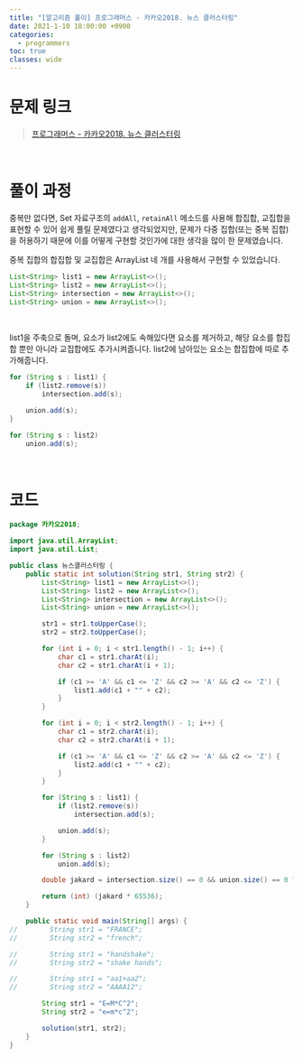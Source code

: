 ```yaml
---
title: "[알고리즘 풀이] 프로그래머스 - 카카오2018. 뉴스 클러스터링"
date: 2021-1-10 18:00:00 +0900
categories:
  - programmers
toc: true
classes: wide
---
```


# 문제 링크

> [프로그래머스 - 카카오2018. 뉴스 클러스터링](https://programmers.co.kr/learn/courses/30/lessons/17677)

<br>

# 풀이 과정

중복만 없다면, Set 자료구조의 `addAll`, `retainAll` 메소드를 사용해 합집합, 교집합을 표현할 수 있어 쉽게 풀릴 문제였다고 생각되었지만, 문제가 다중 집합(또는 중복 집합)을 허용하기 때문에 이를 어떻게 구현할 것인가에 대한 생각을 많이 한 문제였습니다.

중복 집합의 합집합 및 교집합은 ArrayList 네 개를 사용해서 구현할 수 있었습니다.

```java
List<String> list1 = new ArrayList<>();
List<String> list2 = new ArrayList<>();
List<String> intersection = new ArrayList<>();
List<String> union = new ArrayList<>();
```

<br>

list1을 주축으로 돌며, 요소가 list2에도 속해있다면 요소를 제거하고, 해당 요소를 합집합 뿐만 아니라 교집합에도 추가시켜줍니다. list2에 남아있는 요소는 합집합에 따로 추가해줍니다.

```java
for (String s : list1) {
    if (list2.remove(s))
        intersection.add(s);

    union.add(s);
}

for (String s : list2)
    union.add(s);
```

<br>

# 코드

```java
package 카카오2018;

import java.util.ArrayList;
import java.util.List;

public class 뉴스클러스터링 {
    public static int solution(String str1, String str2) {
        List<String> list1 = new ArrayList<>();
        List<String> list2 = new ArrayList<>();
        List<String> intersection = new ArrayList<>();
        List<String> union = new ArrayList<>();

        str1 = str1.toUpperCase();
        str2 = str2.toUpperCase();

        for (int i = 0; i < str1.length() - 1; i++) {
            char c1 = str1.charAt(i);
            char c2 = str1.charAt(i + 1);

            if (c1 >= 'A' && c1 <= 'Z' && c2 >= 'A' && c2 <= 'Z') {
                list1.add(c1 + "" + c2);
            }
        }

        for (int i = 0; i < str2.length() - 1; i++) {
            char c1 = str2.charAt(i);
            char c2 = str2.charAt(i + 1);

            if (c1 >= 'A' && c1 <= 'Z' && c2 >= 'A' && c2 <= 'Z') {
                list2.add(c1 + "" + c2);
            }
        }

        for (String s : list1) {
            if (list2.remove(s))
                intersection.add(s);

            union.add(s);
        }

        for (String s : list2)
            union.add(s);

        double jakard = intersection.size() == 0 && union.size() == 0 ? 1 : (double) intersection.size() / union.size();

        return (int) (jakard * 65536);
    }

    public static void main(String[] args) {
//        String str1 = "FRANCE";
//        String str2 = "french";

//        String str1 = "handshake";
//        String str2 = "shake hands";

//        String str1 = "aa1+aa2";
//        String str2 = "AAAA12";

        String str1 = "E=M*C^2";
        String str2 = "e=m*c^2";

        solution(str1, str2);
    }
}
```
